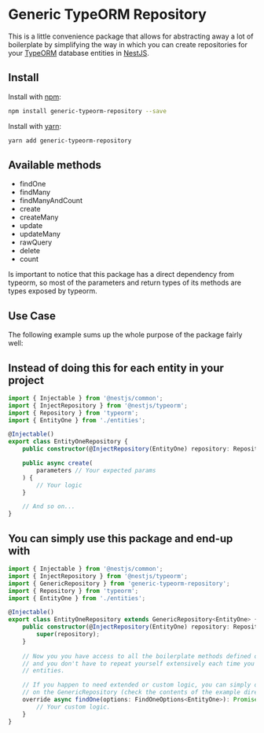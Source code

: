 # Generic TypeORM Repository
This is a little convenience package that allows for abstracting away a lot of boilerplate by simplifying
the way in which you can create repositories for your [TypeORM](https://typeorm.io/) database entities in [NestJS](https://nestjs.com/).


## Install

Install with [npm](https://www.npmjs.com/):

```sh
npm install generic-typeorm-repository --save
```
Install with [yarn](https://yarnpkg.com/en/):

```sh
yarn add generic-typeorm-repository
```


## Available methods
- findOne
- findMany
- findManyAndCount
- create 
- createMany
- update
- updateMany
- rawQuery
- delete
- count

Is important to notice that this package has a direct dependency from typeorm, so most of the parameters
and return types of its methods are types exposed by typeorm.

## Use Case

The following example sums up the whole purpose of the package fairly well:

## Instead of doing this for each entity in your project
```typescript
import { Injectable } from '@nestjs/common';
import { InjectRepository } from '@nestjs/typeorm';
import { Repository } from 'typeorm';
import { EntityOne } from './entities';

@Injectable()
export class EntityOneRepository {
    public constructor(@InjectRepository(EntityOne) repository: Repository<EntityOne>) {}

    public async create(
        parameters // Your expected params
    ) {
        // Your logic
    }

    // And so on...
}
```

## You can simply use this package and end-up with
```typescript
import { Injectable } from '@nestjs/common';
import { InjectRepository } from '@nestjs/typeorm';
import { GenericRepository } from 'generic-typeorm-repository';
import { Repository } from 'typeorm';
import { EntityOne } from './entities';

@Injectable()
export class EntityOneRepository extends GenericRepository<EntityOne> {
    public constructor(@InjectRepository(EntityOne) repository: Repository<EntityOne>) {
        super(repository);
    }
    
    // Now you you have access to all the boilerplate methods defined on the GenericRepository
    // and you don't have to repeat yourself extensively each time you define a repository for your
    // entities.

    // If you happen to need extended or custom logic, you can simply override any of the methods available
    // on the GenericRepository (check the contents of the example directory for a more contextual example).
    override async findOne(options: FindOneOptions<EntityOne>): Promise<EntityOne> {
        // Your custom logic.
    }
}
```

